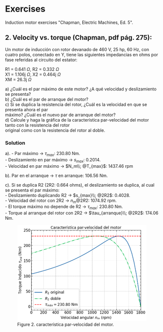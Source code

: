 # Exercises

Induction motor exercises "Chapman, Electric Machines, Ed. 5".

## 2. Velocity vs. torque (Chapman, pdf pág. 275):

Un motor de inducción con rotor devanado de 460 V, 25 hp, 60 Hz, con cuatro polos, conectado en Y, tiene las
siguientes impedancias en ohms por fase referidas al circuito del estator:

R1 = 0.641 $\Omega$,    R2 = 0.332 $\Omega$\
X1 = 1.106j $\Omega$,   X2 = 0.464j $\Omega$\
XM = 26.3j $\Omega$

a) ¿Cuál es el par máximo de este motor? ¿A qué velocidad y deslizamiento se presenta?\
b) ¿Cuál es el par de arranque del motor?\
c) Si se duplica la resistencia del rotor, ¿Cuál es la velocidad en que se presenta ahora el par\
   máximo? ¿Cuál es el nuevo par de arranque del motor?\
d) Calcule y haga la gráfica de la característica par-velocidad del motor tanto con la resistencia del rotor\
   original como con la resistencia del rotor al doble.

### Solution

a). - Par máximo                  -> $\tau_{max}$: 230.80 Nm.\
    - Deslizamiento en par máximo -> $s_{max}$: 0.2014.\
    - Velocidad en par máximo     -> $N_m\\; @T_{max}$: 1437.46 rpm

b). Par en el arranque -> $\tau$ en arranque: 106.56 Nm.

c). Si se duplica R2 (2R2: 0.664 ohms), el deslizamiento se duplica, al cual se presenta el par máximo:\
    - Deslizamiento duplicando R2          -> $s_{max}\\; @2R2$: 0.4028.\
    - Velocidad del rotor con 2R2          -> $n_{m} @2R2$: 1074.92 rpm.\
    - El torque máximo no depende de R2    -> $\tau_{max}$: 230.80 Nm.\
    - Torque al arranque del rotor con 2R2 -> $\tau_{arranque}\\; @2R2$: 174.06 Nm.


<figure>
    <img src="images/ex2_torque_velocity.png" alt="torque-velocity" width="800" height="auto"/>
    <figcaption>Figure 2. característica par-velocidad del motor.</figcaption>
    <br>
</figure>

<br>
